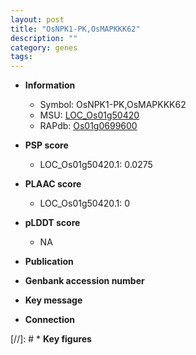 ```yaml
---
layout: post
title: "OsNPK1-PK,OsMAPKKK62"
description: ""
category: genes
tags: 
---
```


* **Information**  
    + Symbol: OsNPK1-PK,OsMAPKKK62  
    + MSU: [LOC_Os01g50420](http://rice.plantbiology.msu.edu/cgi-bin/ORF_infopage.cgi?orf=LOC_Os01g50420)  
    + RAPdb: [Os01g0699600](http://rapdb.dna.affrc.go.jp/viewer/gbrowse_details/irgsp1?name=Os01g0699600)  

* **PSP score**  
    + LOC_Os01g50420.1: 0.0275 

* **PLAAC score**  
    + LOC_Os01g50420.1: 0 

* **pLDDT score**
    + NA


* **Publication**  

* **Genbank accession number**  

* **Key message**  

* **Connection**  

[//]: # * **Key figures**  


